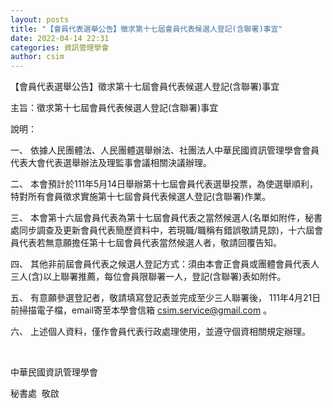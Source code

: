 ```yaml
---
layout: posts
title: "【會員代表選舉公告】徵求第十七屆會員代表候選人登記(含聯署)事宜"
date: 2022-04-14 22:31
categories: 資訊管理學會
author: csim
---
```


【會員代表選舉公告】徵求第十七屆會員代表候選人登記(含聯署)事宜

主旨：徵求第十七屆會員代表候選人登記(含聯署)事宜

說明：

一、 依據人民團體法、人民團體選舉辦法、社團法人中華民國資訊管理學會會員代表大會代表選舉辦法及理監事會議相關決議辦理。

二、 本會預計於111年5月14日舉辦第十七屆會員代表選舉投票，為使選舉順利，特對所有會員徵求實施第十七屆會員代表候選人登記(含聯署)作業。

三、 本會第十六屆會員代表為第十七屆會員代表之當然候選人(名單如附件，秘書處同步調查及更新會員代表簡歷資料中，若現職/職稱有錯誤敬請見諒)，十六屆會員代表若無意願擔任第十七屆會員代表當然候選人者，敬請回覆告知。

四、 其他非前屆會員代表之候選人登記方式：須由本會正會員或團體會員代表人三人(含)以上聯署推薦，每位會員限聯署一人，登記(含聯署)表如附件。

五、 有意願參選登記者，敬請填寫登記表並完成至少三人聯署後， 111年4月21日前掃描電子檔，email寄至本學會信箱 csim.service@gmail.com 。

六、 上述個人資料，僅作會員代表行政處理使用，並遵守個資相關規定辦理。

 



中華民國資訊管理學會

秘書處  敬啟



 
